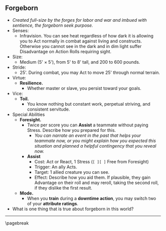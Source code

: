 ## Forgeborn

* *Created full-size by the forges for labor and war and imbued with sentience, the forgeborn seek purpose.*
* Senses:
    * Infravision. You can see heat regardless of how dark it is allowing you to Act normally in combat against living and constructs. Otherwise you cannot see in the dark and in dim light suffer Disadvantage on Action Rolls requiring sight.
* Size:
    * Medium (5' × 5'), from 5' to 8' tall, and 200 to 600 pounds.
* Stride:
    * 25'. During combat, you may Act to move 25' through normal terrain.
* Virtue:
    * **Resilience.**
        * Whether master or slave, you persist toward your goals.
* Vice:
    * **Toil.**
        * You know nothing but constant work, perpetual striving, and consistent servitude.
* Special Abilities
    * **Foresight.**
        * Twice per score you can **Assist** a teammate without paying Stress. Describe how you prepared for this.
            * *You can narrate an event in the past that helps your teammate now, or you might explain how you expected this situation and planned a helpful contingency that you reveal now.*
        * **Assist**
            * Cost: Act or React, 1 Stress (`[ ][ ]` Free from Foresight)
            * Trigger: An ally Acts.
            * Target: 1 allied creature you can see.
            * Effect: Describe how you aid them. If plausible, they gain Advantage on their roll and may reroll, taking the second roll, if they dislike the first result.
    * **Mode.**
        * When you **train** during a **downtime action**, you may switch two of your **attribute ratings**.
* What is one thing that is true about forgeborn in this world?

* * * * * * * * * * * * * * * * * * * * * * * * * * * * * * * * * * * * * * * *

\pagebreak
